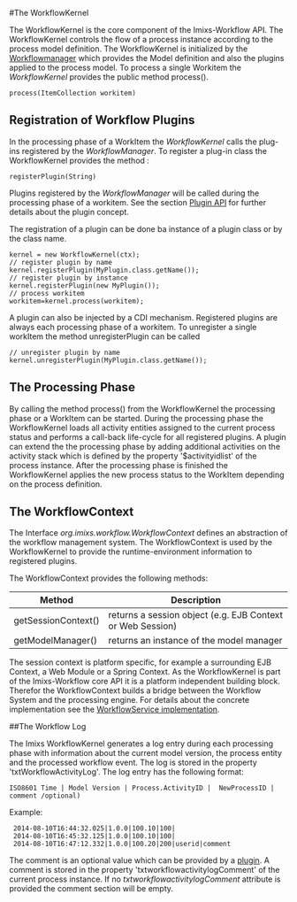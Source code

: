 #The WorkflowKernel

The WorkflowKernel is the core component of the Imixs-Workflow API. The WorkflowKernel controls the flow of a process instance according to the process model definition. The WorkflowKernel is initialized by the [Workflowmanager](./workflowmanager.html) which provides the Model definition and also the plugins applied to the process model. To process a single Workitem the _WorkflowKernel_ provides the public method process().
 
    process(ItemCollection workitem) 

## Registration of Workflow Plugins
In the processing phase of a WorkItem the _WorkflowKernel_ calls the plug-ins registered by the _WorkflowManager_. To register a plug-in class the WorkflowKernel provides the method :

    registerPlugin(String) 

Plugins registered by the _WorkflowManager_ will be called during the processing phase of a workitem. See the section [Plugin API](./plugin-api.html) for further details about the plugin concept. 
 
The registration of a plugin can be done ba instance of a plugin class or by the class name. 

    kernel = new WorkflowKernel(ctx);
    // register plugin by name
    kernel.registerPlugin(MyPlugin.class.getName());
    // register plugin by instance
    kernel.registerPlugin(new MyPlugin());
    // process workitem
    workitem=kernel.process(workitem);
    
A plugin can also be injected by a CDI mechanism. 
Registered plugins are always each processing phase of a workitem. To unregister a single workItem the method unregisterPlugin can be called
 
    // unregister plugin by name
    kernel.unregisterPlugin(MyPlugin.class.getName());


## The Processing Phase
By calling the method process() from the WorkflowKernel the processing phase or a WorkItem can be started. During the processing phase the WorkflowKernel loads all activity entities assigned to the current process status and performs a call-back life-cycle for all registered plugins. A plugin can extend the the processing phase by adding additional activities on the activity stack which is defined by the property '$activityidlist' of the process instance. 
After the processing phase is finished the WorkflowKernel applies the new process status to the WorkItem depending on the process definition.

 

## The WorkflowContext
The Interface _org.imixs.workflow.WorkflowContext_ defines an abstraction of the workflow management system. The WorkflowContext is used by the WorkflowKernel to provide the runtime-environment information to registered plugins.

The WorkflowContext provides the following methods:

|Method              		 | Description 				 |
|----------------------------|---------------------------|
|getSessionContext()| returns a session object (e.g. EJB Context or Web Session) |
|getModelManager()	| returns an instance of the model manager	| 

The session context is platform specific, for example a surrounding EJB Context, a Web Module or a Spring Context. As the WorkflowKernel is part of the Imixs-Workflow core API it is a platform independent building block. Therefor the WorkflowContext builds a bridge between the Workflow System and the processing engine. For details about the concrete implementation see the [WorkflowService implementation](../engine/workflowservice.html). 
 
 
##The Workflow Log

The Imixs WorkflowKernel generates a log entry during each processing phase with information about the current model version, the process entity and the processed workflow event. The log is stored in the property 'txtWorkflowActivityLog'. 
The log entry has the following format:
 
    ISO8601 Time | Model Version | Process.ActivityID |  NewProcessID | comment /optional)
 
Example:

	 2014-08-10T16:44:32.025|1.0.0|100.10|100|
	 2014-08-10T16:45:32.125|1.0.0|100.10|100|
	 2014-08-10T16:47:12.332|1.0.0|100.20|200|userid|comment

The comment is an optional value which can be provided by a [plugin](./plugin-api.html). A comment is stored in the property 'txtworkflowactivitylogComment' of the current process instance. If no _txtworkflowactivitylogComment_ attribute is provided the comment section will be empty.

